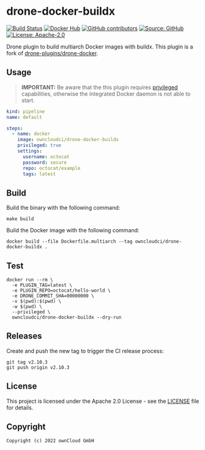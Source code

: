 # drone-docker-buildx

[![Build Status](https://drone.owncloud.com/api/badges/owncloud-ci/drone-docker-buildx/status.svg)](https://drone.owncloud.com/owncloud-ci/drone-docker-buildx)
[![Docker Hub](https://img.shields.io/docker/v/owncloudci/drone-docker-buildx?logo=docker&label=dockerhub&sort=semver&logoColor=white)](https://hub.docker.com/r/owncloudci/drone-docker-buildx)
[![GitHub contributors](https://img.shields.io/github/contributors/owncloud-ci/drone-docker-buildx)](https://github.com/owncloud-ci/drone-docker-buildx/graphs/contributors)
[![Source: GitHub](https://img.shields.io/badge/source-github-blue.svg?logo=github&logoColor=white)](https://github.com/owncloud-ci/drone-docker-buildx)
[![License: Apache-2.0](https://img.shields.io/github/license/owncloud-ci/drone-docker-buildx)](https://github.com/owncloud-ci/drone-docker-buildx/blob/main/LICENSE)

Drone plugin to build multiarch Docker images with buildx. This plugin is a fork of [drone-plugins/drone-docker](https://github.com/drone-plugins/drone-docker).

## Usage

> **IMPORTANT:** Be aware that the this plugin requires [privileged](https://docs.drone.io/pipeline/docker/syntax/steps/#privileged-mode) capabilities, otherwise the integrated Docker daemon is not able to start.

```yaml
kind: pipeline
name: default

steps:
  - name: docker
    image: owncloudci/drone-docker-buildx
    privileged: true
    settings:
      username: octocat
      password: secure
      repo: octocat/example
      tags: latest
```

## Build

Build the binary with the following command:

```console
make build
```

Build the Docker image with the following command:

```console
docker build --file Dockerfile.multiarch --tag owncloudci/drone-docker-buildx .
```

## Test

```console
docker run --rm \
  -e PLUGIN_TAG=latest \
  -e PLUGIN_REPO=octocat/hello-world \
  -e DRONE_COMMIT_SHA=00000000 \
  -v $(pwd):$(pwd) \
  -w $(pwd) \
  --privileged \
  owncloudci/drone-docker-buildx --dry-run
```

## Releases

Create and push the new tag to trigger the CI release process:

```console
git tag v2.10.3
git push origin v2.10.3
```

## License

This project is licensed under the Apache 2.0 License - see the [LICENSE](https://github.com/owncloud-ci/drone-docker-buildx/blob/main/LICENSE) file for details.

## Copyright

```text
Copyright (c) 2022 ownCloud GmbH
```
